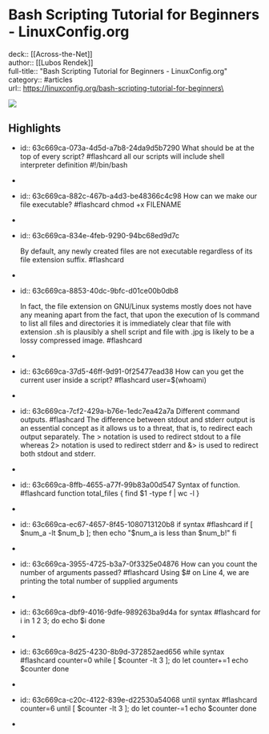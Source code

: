 # Bash Scripting Tutorial for Beginners - LinuxConfig.org

deck:: [[Across-the-Net]]\
author:: [[Lubos Rendek]]\
full-title:: "Bash Scripting Tutorial for Beginners - LinuxConfig.org"\
category:: #articles\
url:: https://linuxconfig.org/bash-scripting-tutorial-for-beginners\

![](https://readwise-assets.s3.amazonaws.com/static/images/article1.be68295a7e40.png)
## Highlights
- id:: 63c669ca-073a-4d5d-a7b8-24da9d5b7290
   What should be at the top of every script? #flashcard 
    all our scripts will include shell interpreter definition #!/bin/bash
-
- id:: 63c669ca-882c-467b-a4d3-be48366c4c98
   How can we make our file executable? #flashcard 
    chmod +x FILENAME
-
- id:: 63c669ca-834e-4feb-9290-94bc68ed9d7c
  
  By default, any newly created files are not executable regardless of its file extension suffix. #flashcard
-
- id:: 63c669ca-8853-40dc-9bfc-d01ce00b0db8
  
  In fact, the file extension on GNU/Linux systems mostly does not have any meaning apart from the fact, that upon the execution of ls command to list all files and directories it is immediately clear that file with extension .sh is plausibly a shell script and file with .jpg is likely to be a lossy compressed image. #flashcard
-
- id:: 63c669ca-37d5-46ff-9d91-0f25477ead38
   How can you get the current user inside a script? #flashcard 
    user=$(whoami)
-
- id:: 63c669ca-7cf2-429a-b76e-1edc7ea42a7a
   Different command outputs. #flashcard 
    The difference between stdout and stderr output is an essential concept as it allows us to a threat, that is, to redirect each output separately. The > notation is used to redirect stdout to a file whereas 2> notation is used to redirect stderr and &> is used to redirect both stdout and stderr.
-
- id:: 63c669ca-8ffb-4655-a77f-99b83a00d547
   Syntax of function. #flashcard 
    function total_files {
     find $1 -type f | wc -l
     }
-
- id:: 63c669ca-ec67-4657-8f45-1080713120b8
   if syntax #flashcard 
    if [ $num_a -lt $num_b ]; then
     echo "$num_a is less than $num_b!"
     fi
-
- id:: 63c669ca-3955-4725-b3a7-0f3325e04876
   How can you count the number of arguments passed? #flashcard 
    Using $# on Line 4, we are printing the total number of supplied arguments
-
- id:: 63c669ca-dbf9-4016-9dfe-989263ba9d4a
   for syntax #flashcard 
    for i in 1 2 3; do
     echo $i
     done
-
- id:: 63c669ca-8d25-4230-8b9d-372852aed656
   while syntax #flashcard 
    counter=0
     while [ $counter -lt 3 ]; do
     let counter+=1
     echo $counter
     done
-
- id:: 63c669ca-c20c-4122-839e-d22530a54068
   until syntax #flashcard 
    counter=6
     until [ $counter -lt 3 ]; do
     let counter-=1
     echo $counter
     done
-